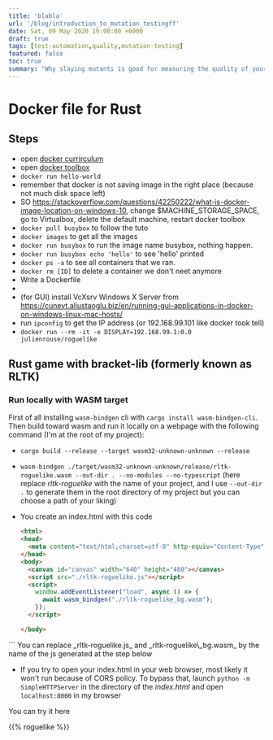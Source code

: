 ```yaml
---
title: 'blabla'
url: '/blog/introduction_to_mutation_testingff'
date: Sat, 09 May 2020 19:00:00 +0000
draft: true
tags: [test-automation,quality,mutation-testing]
featured: false
toc: true
summary: "Why slaying mutants is good for measuring the quality of your tests"
---
```

# Docker file for Rust

## Steps

- open [docker currirculum](https://docker-curriculum.com/)
- open [docker toolbox](toto)
- `docker run hello-world`
- remember that docker is not saving image in the right place (because not much disk space left)
- SO https://stackoverflow.com/questions/42250222/what-is-docker-image-location-on-windows-10, change $MACHINE_STORAGE_SPACE, go to Virtualbox, delete the default machine, restart docker toolbox
- `docker pull busybox` to follow the tuto
- `docker images` to get all the images
- `docker run busybox` to run the image name busybox, nothing happen.
- `docker run busybox echo 'hello'` to see 'hello' printed
- `docker ps -a` to see all containers that we ran.
- `docker rm [ID]` to delete a container we don't neet anymore
- Write a Dockerfile
- 
- (for GUI) install VcXsrv Windows X Server from https://cuneyt.aliustaoglu.biz/en/running-gui-applications-in-docker-on-windows-linux-mac-hosts/
- run `ipconfig` to get the IP address (or 192.168.99.101 like docker took tell)
- `docker run --rm -it -e DISPLAY=192.168.99.1:0.0 julienrouse/roguelike`







## Rust game with bracket-lib (formerly known as RLTK)

### Run locally with WASM target

First of all installing `wasm-bindgen` cli with `cargo install wasm-bindgen-cli`. Then build toward wasm and run it locally on a webpage with the following command (I'm at the root of my project): 

- `cargo build --release --target wasm32-unknown-unknown --release`

- `wasm-bindgen ./target/wasm32-unknown-unknown/release/rltk-roguelike.wasm --out-dir . --no-modules --no-typescript` (here replace _rltk-roguelike_ with the name of your project, and I use `--out-dir .` to generate them in the root directory of my project but you can choose a path of your liking)

- You create an index.html with this code 

  ```html
  <html>
  <head>
    <meta content="text/html;charset=utf-8" http-equiv="Content-Type" />
  </head>
  <body>
    <canvas id="canvas" width="640" height="480"></canvas>
    <script src="./rltk-roguelike.js"></script>
    <script>
      window.addEventListener("load", async () => {
        await wasm_bindgen("./rltk-roguelike_bg.wasm");
      });
    </script>

  </body>
</html>
  ```
  You can replace _rltk-roguelike.js_ and _rltk-roguelike\_bg.wasm_ by the name of the js generated at the step below

- If you try to open your index.html in your web browser, most likely it won't run because of CORS policy. To bypass that, launch `python -m SimpleHTTPServer` in the directory of the _index.html_ and open `localhost:8000` in my browser


You can try it here

{{% roguelike %}}

